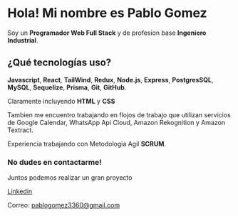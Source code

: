 # Hola! Mi nombre es Pablo Gomez

Soy un **Programador Web Full Stack** y de profesion base **Ingeniero Industrial**.

## ¿Qué tecnologías uso?

**Javascript**, **React**, **TailWind**, **Redux**, **Node.js**, **Express**, **PostgresSQL**, **MySQL**, **Sequelize**, **Prisma**, **Git**, **GitHub**.

Claramente incluyendo **HTML** y **CSS**

Tambien me encuentro trabajando en flojos de trabajo que utilizan servicios de Google Calendar, WhatsApp Api Cloud, Amazon Rekognition y Amazon Textract.

Experiencia trabajando con Metodologia Agil **SCRUM**.

### No dudes en contactarme! 
Juntos podemos realizar un gran proyecto

[Linkedin](https://www.linkedin.com/in/pablogomez3360)

Correo: pablogomez3360@gmail.com

